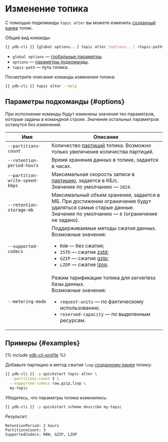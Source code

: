 # Изменение топика

С помощью подкоманды `topic alter` вы можете изменить [созданный ранее](topic-create.md) топик.

Общий вид команды:

```bash
{{ ydb-cli }} [global options...] topic alter [options...] <topic-path>
```

* `global options` — [глобальные параметры](commands/global-options.md).
* `options` — [параметры подкоманды](#options).
* `topic-path` — путь топика.

Посмотрите описание команды изменения топика:

```bash
{{ ydb-cli }} topic alter --help
```

## Параметры подкоманды {#options}

При исполнении команды будут изменены значения тех параметров, которые заданы в командной строке. Значения остальных параметров останутся без изменений.

| Имя | Описание |
| ---|--- |
| `--partitions-count`| Количество [партиций](../../concepts/topic.md#partitioning) топика. Возможно только увеличение количества партиций. |
| `--retention-period-hours` | Время хранения данных в топике, задается в часах. |
| `--partition-write-speed-kbps` | Максимальная скорость записи в [партицию](../../concepts/topic.md#partitioning), задается в КБ/с.<br/>Значение по умолчанию — `1024`. |
| `--retention-storage-mb` | Максимальный объем хранения, задается в МБ. При достижении ограничения будут удаляться самые старые данные.<br/>Значение по умолчанию — `0` (ограничение не задано). |
| `--supported-codecs` | Поддерживаемые методы сжатия данных.<br/>Возможные значения:<ul><li>`RAW` — без сжатия;</li><li>`ZSTD` — сжатие [zstd](https://ru.wikipedia.org/wiki/Zstandard);</li><li>`GZIP` — сжатие [gzip](https://ru.wikipedia.org/wiki/Gzip);</li><li>`LZOP` — сжатие [lzop](https://ru.wikipedia.org/wiki/Lzop).</li></ul> |
| `--metering-mode` | Режим тарификации топика для serverless базы данных.<br/>Возможные значения:<ul><li>`request-units` — по фактическому использованию.</li><li>`reserved-capacity` — по выделенным ресурсам.</li></ul> |

## Примеры {#examples}

{% include [ydb-cli-profile](../../_includes/ydb-cli-profile.md) %}

Добавьте партицию и метод сжатия `lzop` [созданному ранее](topic-create.md) топику:

```bash
{{ ydb-cli }} -p quickstart topic alter \
  --partitions-count 3 \
  --supported-codecs raw,gzip,lzop \
  my-topic
```

Убедитесь, что параметры топика изменились:

```bash
{{ ydb-cli }} -p quickstart scheme describe my-topic
```

Результат:

```text
RetentionPeriod: 2 hours
PartitionsCount: 3
SupportedCodecs: RAW, GZIP, LZOP
```
